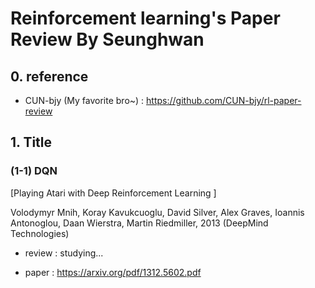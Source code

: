 Reinforcement learning's Paper Review By Seunghwan
=============
## 0. reference
* CUN-bjy (My favorite bro~) : https://github.com/CUN-bjy/rl-paper-review

## 1. Title

### (1-1) DQN
[Playing Atari with Deep Reinforcement Learning
]

Volodymyr Mnih, Koray Kavukcuoglu, David Silver, Alex Graves, Ioannis Antonoglou, Daan Wierstra, Martin Riedmiller, 2013 (DeepMind Technologies)

* review : studying...

* paper : https://arxiv.org/pdf/1312.5602.pdf
